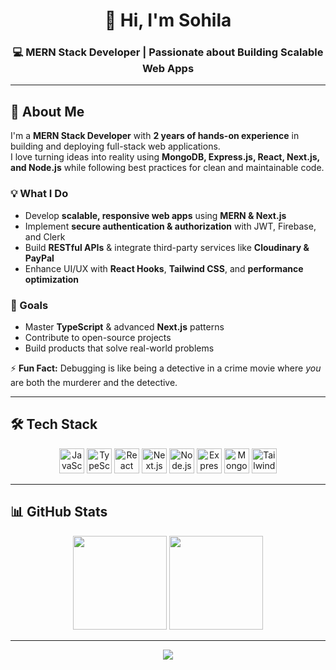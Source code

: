 <h1 align="center">👋 Hi, I'm Sohila</h1>
<h3 align="center">💻 MERN Stack Developer | Passionate about Building Scalable Web Apps</h3>

---

## 🚀 About Me  
I'm a **MERN Stack Developer** with **2 years of hands-on experience** in building and deploying full-stack web applications.  
I love turning ideas into reality using **MongoDB, Express.js, React, Next.js, and Node.js** while following best practices for clean and maintainable code.

### 💡 What I Do
- Develop **scalable, responsive web apps** using **MERN & Next.js**
- Implement **secure authentication & authorization** with JWT, Firebase, and Clerk
- Build **RESTful APIs** & integrate third-party services like **Cloudinary & PayPal**
- Enhance UI/UX with **React Hooks**, **Tailwind CSS**, and **performance optimization**

### 🎯 Goals
- Master **TypeScript** & advanced **Next.js** patterns
- Contribute to open-source projects
- Build products that solve real-world problems

⚡ **Fun Fact:** Debugging is like being a detective in a crime movie where *you* are both the murderer and the detective.  

---

## 🛠️ Tech Stack

<div align="center">
  <img src="https://cdn.jsdelivr.net/gh/devicons/devicon/icons/javascript/javascript-original.svg" height="40" alt="JavaScript" />
  <img src="https://cdn.jsdelivr.net/gh/devicons/devicon/icons/typescript/typescript-original.svg" height="40" alt="TypeScript" />
  <img src="https://cdn.jsdelivr.net/gh/devicons/devicon/icons/react/react-original.svg" height="40" alt="React" />
  <img src="https://cdn.jsdelivr.net/gh/devicons/devicon/icons/nextjs/nextjs-original.svg" height="40" alt="Next.js" />
  <img src="https://cdn.jsdelivr.net/gh/devicons/devicon/icons/nodejs/nodejs-original.svg" height="40" alt="Node.js" />
  <img src="https://cdn.jsdelivr.net/gh/devicons/devicon/icons/express/express-original.svg" height="40" alt="Express" />
  <img src="https://cdn.jsdelivr.net/gh/devicons/devicon/icons/mongodb/mongodb-original.svg" height="40" alt="MongoDB" />
  <img src="https://cdn.jsdelivr.net/gh/devicons/devicon/icons/tailwindcss/tailwindcss-plain.svg" height="40" alt="Tailwind CSS" />
</div>

---

## 📊 GitHub Stats

<div align="center">
  <img src="https://github-readme-stats.vercel.app/api?username=sohila-nabil&show_icons=true&theme=dracula" height="150" />
  <img src="https://github-readme-stats.vercel.app/api/top-langs?username=sohila-nabil&layout=compact&theme=dracula" height="150" />
</div>

---

<div align="center">
  <img src="https://visitor-badge.laobi.icu/badge?page_id=sohila-nabil.sohila-nabil" />
</div>

